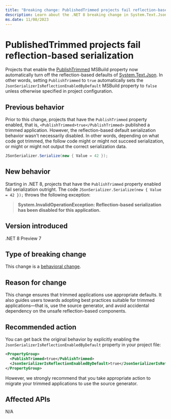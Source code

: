```yaml
---
title: "Breaking change: PublishedTrimmed projects fail reflection-based serialization"
description: Learn about the .NET 8 breaking change in System.Text.Json serialization where projects with PublishTrimmed enabled now fail reflection-based serialization by default.
ms.date: 11/08/2023
---
```

# PublishedTrimmed projects fail reflection-based serialization

Projects that enable the [PublishTrimmed](../../../deploying/trimming/trimming-options.md#enable-trimming) MSBuild property now automatically turn off the reflection-based defaults of [System.Text.Json](../../../../standard/serialization/system-text-json/overview.md). In other words, setting `PublishTrimmed` to `true` automatically sets the `JsonSerializerIsReflectionEnabledByDefault` MSBuild property to `false` unless otherwise specified in project configuration.

## Previous behavior

Prior to this change, projects that have the `PublishTrimmed` property enabled, that is, `<PublishTrimmed>true</PublishTrimmed>` published a trimmed application. However, the reflection-based default serialization behavior wasn't necessarily disabled. In other words, depending on what code got trimmed, the follow code might or might not succeed serialization, or might or might not output the correct serialization data.

```csharp
JSonSerializer.Serialize(new { Value = 42 });
```

## New behavior

Starting in .NET 8, projects that have the `PublishTrimmed` property enabled fail serialization outright. The code `JSonSerializer.Serialize(new { Value = 42 });` throws the following exception:

> **System.InvalidOperationException: Reflection-based serialization has been disabled for this application.**

## Version introduced

.NET 8 Preview 7

## Type of breaking change

This change is a [behavioral change](../../categories.md#behavioral-change).

## Reason for change

This change ensures that trimmed applications use appropriate defaults. It also guides users towards adopting best practices suitable for trimmed applications&mdash;that is, use the source generator, and avoid accidental dependency on the unsafe reflection-based components.

## Recommended action

You can get back the original behavior by explicitly enabling the `JsonSerializerIsReflectionEnabledByDefault` property in your project file:

```xml
<PropertyGroup>
  <PublishTrimmed>true</PublishTrimmed>
  <JsonSerializerIsReflectionEnabledByDefault>true</JsonSerializerIsReflectionEnabledByDefault>
</PropertyGroup>
```

However, we strongly recommend that you take appropriate action to migrate your trimmed applications to use the source generator.

## Affected APIs

N/A
